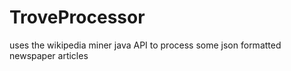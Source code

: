 # TroveProcessor
uses the wikipedia miner java API to process some json formatted newspaper articles
